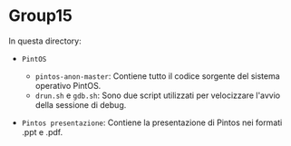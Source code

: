 # Group15

In questa directory:

* `PintOS`
    - `pintos-anon-master`: Contiene tutto il codice sorgente del sistema operativo PintOS.
    - `drun.sh` e `gdb.sh`: Sono due script utilizzati per velocizzare l'avvio della sessione di debug.

* `Pintos presentazione`: Contiene la presentazione di Pintos nei formati .ppt e .pdf.

